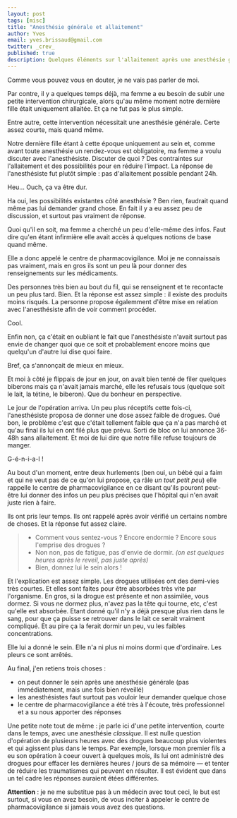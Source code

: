 ```yaml
---
layout: post
tags: [misc]
title: "Anesthésie générale et allaitement"
author: Yves
email: yves.brissaud@gmail.com
twitter: _crev_
published: true
description: Quelques éléments sur l'allaitement après une anesthésie générale…
---
```


Comme vous pouvez vous en douter, je ne vais pas parler de moi.

Par contre, il y a quelques temps déjà, ma femme a eu besoin de subir une petite intervention chirurgicale, alors qu'au même moment notre dernière fille était uniquement allaitée. Et ça ne fut pas le plus simple.

Entre autre, cette intervention nécessitait une anesthésie générale. Certe assez courte, mais quand même.

Notre dernière fille étant à cette époque uniquement au sein et, comme avant toute anesthésie un rendez-vous est obligatoire, ma femme a voulu discuter avec l'anesthésiste. Discuter de quoi ? Des contraintes sur l'allaitement et des possibilités pour en réduire l'impact. La réponse de l'anesthésiste fut plutôt simple : pas d'allaitement possible pendant 24h.

Heu… Ouch, ça va être dur.

Ha oui, les possibilités existantes côté anesthésie ? Ben rien, faudrait quand même pas lui demander grand chose. En fait il y a eu assez peu de discussion, et surtout pas vraiment de réponse.

Quoi qu'il en soit, ma femme a cherché un peu d'elle-même des infos. Faut dire qu'en étant infirmière elle avait accès à quelques notions de base quand même.

Elle a donc appelé le centre de pharmacovigilance. Moi je ne connaissais pas vraiment, mais en gros ils sont un peu là pour donner des renseignements sur les médicaments.

Des personnes très bien au bout du fil, qui se renseignent et te recontacte un peu plus tard. Bien. Et la réponse est assez simple : il existe des produits moins risqués. La personne propose égalemment d'être mise en relation avec l'anesthésiste afin de voir comment procéder.

Cool.

Enfin non, ça c'était en oubliant le fait que l'anesthésiste n'avait surtout pas envie de changer quoi que ce soit et probablement encore moins que quelqu'un d'autre lui dise quoi faire.

Bref, ça s'annonçait de mieux en mieux.

Et moi à côté je flippais de jour en jour, on avait bien tenté de filer quelques biberons mais ça n'avait jamais marché, elle les refusais tous (quelque soit le lait, la tétine, le biberon). Que du bonheur en perspective.

Le jour de l'opération arriva. Un peu plus réceptifs cette fois-ci, l'anesthésiste proposa de donner une dose assez faible de drogues. Oué bon, le problème c'est que c'était tellement faible que ça n'a pas marché et qu'au final ils lui en ont filé plus que prévu.
Sorti de bloc on lui annonce 36-48h sans allaitement.
Et moi de lui dire que notre fille refuse toujours de manger.

G-é-n-i-a-l !

Au bout d'un moment, entre deux hurlements (ben oui, un bébé qui a faim et qui ne veut pas de ce qu'on lui propose, ça râle _un tout petit peu_) elle rappelle le centre de pharmacovigilance en ce disant qu'ils pouront peut-être lui donner des infos un peu plus précises que l'hôpital qui n'en avait juste rien à faire.

Ils ont pris leur temps. Ils ont rappelé après avoir vérifié un certains nombre de choses. Et la réponse fut assez claire.

> - Comment vous sentez-vous ? Encore endormie ? Encore sous l'emprise des drogues ?
> - Non non, pas de fatigue, pas d'envie de dormir. _(on est quelques heures après le reveil, pas juste après)_
> - Bien, donnez lui le sein alors !

Et l'explication est assez simple. Les drogues utilisées ont des demi-vies très courtes. Et elles sont faites pour être absorbées très vite par l'organisme. En gros, si la drogue est présente et non assimilée, vous dormez. Si vous ne dormez plus, n'avez pas la tête qui tourne, etc, c'est qu'elle est absorbée. Etant donné qu'il n'y a déjà presque plus rien dans le sang, pour que ça puisse se retrouver dans le lait ce serait vraiment compliqué. Et au pire ça la ferait dormir un peu, vu les faibles concentrations.

Elle lui a donné le sein. Elle n'a ni plus ni moins dormi que d'ordinaire. Les pleurs ce sont arrêtés.

Au final, j'en retiens trois choses :

- on peut donner le sein après une anesthésie générale (pas immédiatement, mais une fois bien réveillé)
- les anesthésistes faut surtout pas vouloir leur demander quelque chose
- le centre de pharmacovigilance a été très à l'écoute, très professionnel et a su nous apporter des réponses

Une petite note tout de même : je parle ici d'une petite intervention, courte dans le temps, avec une anesthésie _classique_. Il est nulle question d'opération de plusieurs heures avec des drogues beaucoup plus violentes et qui agissent plus dans le temps. Par exemple, lorsque mon premier fils a eu son opération à coeur ouvert à quelques mois, ils lui ont administré des drogues pour effacer les dernières heures / jours de sa mémoire — et tenter de réduire les traumatismes qui peuvent en résulter. Il est évident que dans un tel cadre les réponses auraient étées différentes.

**Attention** : je ne me substitue pas à un médecin avec tout ceci, le but est surtout, si vous en avez besoin, de vous inciter à appeler le centre de pharmacovigilance si jamais vous avez des questions.

